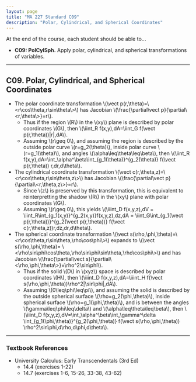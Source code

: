 ```yaml
---
layout: page
title: "MA 227 Standard C09"
description: "Polar, Cylindrical, and Spherical Coordinates"
---
```


At the end of the course, each student should be able to...

- **C09: PolCylSph.**
  Apply polar, cylindrical, and spherical transformations of variables.

---

## C09. Polar, Cylindrical, and Spherical Coordinates

- The polar coordinate transformation
  \\(\vect p(r,\theta)=\\<r\cos\theta,r\sin\theta\\>\\) has Jacobian
  \\(\frac{\partial\vect p}{\partial\\<r,\theta\\>}=r\\).
    - Thus if the region \\(R\\) in the \\(xy\\) plane is described by
      polar coordinates \\(G\\), then
      \\(\iint_R f(x,y)\,dA=\iint_G f(\vect p(r,\theta))\|r\|\,dA\\).
    - Assuming \\(r\geq 0\\), and assuming the region is described by the
      outside polar curve \\(r=g_2(\theta)\\), inside polar curve
      \\(r=g_1(\theta)\\), and angles \\(\alpha\leq\theta\leq\beta\\), then
      \\(\iint_R f(x,y)\,dA=\int_\alpha^\beta\int_{g_1(\theta)}^{g_2(\theta)}
      f(\vect p(r,\theta)) r\,dr\,d\theta\\).
- The cylindrical coordinate transformation
  \\(\vect c(r,\theta,z)=\\<r\cos\theta,r\sin\theta,z\\>\\) has Jacobian
  \\(\frac{\partial\vect p}{\partial\\<r,\theta,z\\>}=r\\).
    - Since \\(z\\) is preserved by this transformation, this is equivalent
      to reinterpretting the shadow \\(R\\) in the \\(xy\\) plane with
      polar coordinates \\(G\\).
    - Assuming \\(r\geq 0\\), this yields
      \\(\iiint_D f(x,y,z)\,dV =
      \iint_R\int_{g_1(x,y)}^{g_2(x,y)}f(x,y,z)\,dz\,dA =
      \iint_G\int_{g_1(\vect p(r,\theta))}^{g_2(\vect p(r,\theta))}
      f(\vect c(r,\theta,z))r\,dz\,dr\,d\theta\\).
- The spherical coordinate transformation
  \\(\vect s(\rho,\phi,\theta)=\\<r\cos\theta,r\sin\theta,\rho\cos\phi\\>\\)
  expands to \\(\vect s(\rho,\phi,\theta)=
  \\<\rho\sin\phi\cos\theta,\rho\sin\phi\sin\theta,\rho\cos\phi\\>\\)
  and has Jacobian
  \\(\frac{\partial\vect s}{\partial\\<\rho,\phi,\theta\\>}=\rho^2\sin\phi\\).
    - Thus if the solid \\(D\\) in \\(xyz\\) space is described by
      polar coordinates \\(H\\), then
      \\(\iiint_D f(x,y,z)\,dA=\iiint_H
      f(\vect s(\rho,\phi,\theta))\rho^2\|\sin\phi\|\,dA\\).
    - Assuming \\(0\leq\phi\leq\pi\\), and assuming the solid is described by
      the outside spherical surface \\(\rho=g_2(\phi,\theta)\\), inside
      spherical surface \\(\rho=g_1(\phi,\theta)\\), and is between the angles
      \\(\gamma\leq\phi\leq\delta\\) and \\(\alpha\leq\theta\leq\beta\\), then
      \\(\iiint_D f(x,y,z)\,dV=\int_\alpha^\beta\int_\gamma^\delta
      \int_{g_1(\phi,\theta)}^{g_2(\phi,\theta)}
      f(\vect s(\rho,\phi,\theta)) \rho^2\sin\phi\,d\rho\,d\phi\,d\theta\\).

---

### Textbook References

- University Calculus: Early Transcendentals (3rd Ed)
    - 14.4 (exercises 1-22)
    - 14.7 (exercises 1-6, 15-26, 33-38, 43-62)
